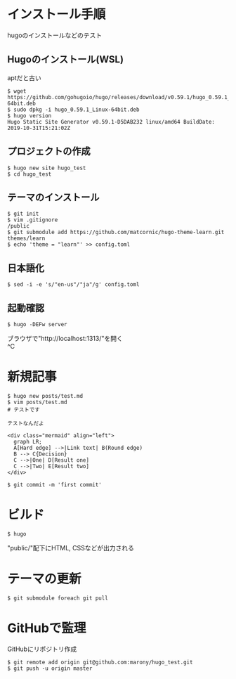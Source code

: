 # インストール手順

hugoのインストールなどのテスト

## Hugoのインストール(WSL)

aptだと古い

```
$ wget https://github.com/gohugoio/hugo/releases/download/v0.59.1/hugo_0.59.1_Linux-64bit.deb
$ sudo dpkg -i hugo_0.59.1_Linux-64bit.deb
$ hugo version
Hugo Static Site Generator v0.59.1-D5DAB232 linux/amd64 BuildDate: 2019-10-31T15:21:02Z
```

## プロジェクトの作成

```
$ hugo new site hugo_test
$ cd hugo_test
```

## テーマのインストール

```
$ git init
$ vim .gitignore
/public
$ git submodule add https://github.com/matcornic/hugo-theme-learn.git themes/learn
$ echo 'theme = "learn"' >> config.toml
```

## 日本語化
```
$ sed -i -e 's/"en-us"/"ja"/g' config.toml
```

## 起動確認

```
$ hugo -DEFw server
```

ブラウザで"http://localhost:1313/"を開く  
^C

# 新規記事
```
$ hugo new posts/test.md
$ vim posts/test.md
# テストです

テストなんだよ

<div class="mermaid" align="left">
  graph LR;
  A[Hard edge] -->|Link text| B(Round edge)
  B --> C{Decision}
  C -->|One| D[Result one]
  C -->|Two| E[Result two]
</div>
```

```
$ git commit -m 'first commit'
```

# ビルド
```
$ hugo
```

"public/"配下にHTML, CSSなどが出力される

# テーマの更新
```
$ git submodule foreach git pull
```

# GitHubで監理

GitHubにリポジトリ作成

```
$ git remote add origin git@github.com:marony/hugo_test.git
$ git push -u origin master
```
